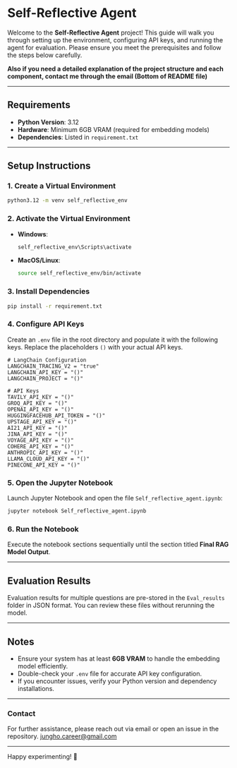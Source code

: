 # Self-Reflective Agent

Welcome to the **Self-Reflective Agent** project! This guide will walk you through setting up the environment, configuring API keys, and running the agent for evaluation. Please ensure you meet the prerequisites and follow the steps below carefully.

**Also if you need a detailed explanation of the project structure and each component, contact me through the email (Bottom of README file)**

---

## Requirements

- **Python Version**: 3.12
- **Hardware**: Minimum 6GB VRAM (required for embedding models)
- **Dependencies**: Listed in `requirement.txt`

---

## Setup Instructions

### 1. Create a Virtual Environment

```bash
python3.12 -m venv self_reflective_env
```

### 2. Activate the Virtual Environment

- **Windows**:
  ```bash
  self_reflective_env\Scripts\activate
  ```
- **MacOS/Linux**:
  ```bash
  source self_reflective_env/bin/activate
  ```

### 3. Install Dependencies

```bash
pip install -r requirement.txt
```

### 4. Configure API Keys

Create an `.env` file in the root directory and populate it with the following keys. Replace the placeholders `()` with your actual API keys.

```env
# LangChain Configuration
LANGCHAIN_TRACING_V2 = "true"
LANGCHAIN_API_KEY = "()"
LANGCHAIN_PROJECT = "()"

# API Keys
TAVILY_API_KEY = "()"
GROQ_API_KEY = "()"
OPENAI_API_KEY = "()"
HUGGINGFACEHUB_API_TOKEN = "()"
UPSTAGE_API_KEY = "()"
AI21_API_KEY = "()"
JINA_API_KEY = "()"
VOYAGE_API_KEY = "()"
COHERE_API_KEY = "()"
ANTHROPIC_API_KEY = "()"
LLAMA_CLOUD_API_KEY = "()"
PINECONE_API_KEY = "()"
```

### 5. Open the Jupyter Notebook

Launch Jupyter Notebook and open the file `Self_reflective_agent.ipynb`:

```bash
jupyter notebook Self_reflective_agent.ipynb
```

### 6. Run the Notebook

Execute the notebook sections sequentially until the section titled **Final RAG Model Output**.

---

## Evaluation Results

Evaluation results for multiple questions are pre-stored in the `Eval_results` folder in JSON format. You can review these files without rerunning the model.

---

## Notes

- Ensure your system has at least **6GB VRAM** to handle the embedding model efficiently.
- Double-check your `.env` file for accurate API key configuration.
- If you encounter issues, verify your Python version and dependency installations.

---

### Contact

For further assistance, please reach out via email or open an issue in the repository.
jungho.career@gmail.com

---

Happy experimenting! 🚀

